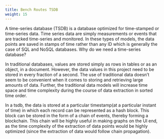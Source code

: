 ```yaml
---
title: Bench Routes TSDB
weight: 15
---
```


A time-series database (TSDB) is a database optimized for time-stamped or time-series data. Time series data are simply measurements or events that are tracked time-series and monitored. In these types of models, the data points are saved in stamps of time rather than any ID which is generally the case of SQL and NoSQL databases.
Why do we need a time-series database? 

In traditional databases, values are stored simply as rows in tables or as an object, in a document. However, the data values in this project need to be stored in every fraction of a second. The use of traditional data doesn’t seem to be convenient when it comes to storing and retrieving large amounts of data. Further, the traditional data models will increase time space and time complexity during the course of data extraction in sorted time order.

In a tsdb, the data is stored at a particular timestamp(at a particular instant of time) in which each record can be represented as a hash block. This block can be stored in the form of a chain of events, thereby forming a blockchain. This chain will be highly useful in making graphs on the UI end, as the time complexity of the extraction of data points would be highly optimized (since the extraction of data would follow chain propagation).

